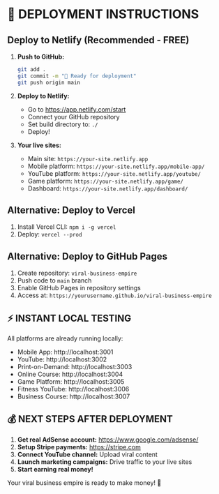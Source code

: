# 🚀 DEPLOYMENT INSTRUCTIONS

## Deploy to Netlify (Recommended - FREE)

1. **Push to GitHub:**
   ```bash
   git add .
   git commit -m "🚀 Ready for deployment"
   git push origin main
   ```

2. **Deploy to Netlify:**
   - Go to https://app.netlify.com/start
   - Connect your GitHub repository
   - Set build directory to: `./`
   - Deploy!

3. **Your live sites:**
   - Main site: `https://your-site.netlify.app`
   - Mobile platform: `https://your-site.netlify.app/mobile-app/`
   - YouTube platform: `https://your-site.netlify.app/youtube/` 
   - Game platform: `https://your-site.netlify.app/game/`
   - Dashboard: `https://your-site.netlify.app/dashboard/`

## Alternative: Deploy to Vercel

1. Install Vercel CLI: `npm i -g vercel`
2. Deploy: `vercel --prod`

## Alternative: Deploy to GitHub Pages

1. Create repository: `viral-business-empire`
2. Push code to `main` branch
3. Enable GitHub Pages in repository settings
4. Access at: `https://yourusername.github.io/viral-business-empire`

## ⚡ INSTANT LOCAL TESTING

All platforms are already running locally:
- Mobile App: http://localhost:3001
- YouTube: http://localhost:3002  
- Print-on-Demand: http://localhost:3003
- Online Course: http://localhost:3004
- Game Platform: http://localhost:3005
- Fitness YouTube: http://localhost:3006
- Business Course: http://localhost:3007

## 💰 NEXT STEPS AFTER DEPLOYMENT

1. **Get real AdSense account:** https://www.google.com/adsense/
2. **Setup Stripe payments:** https://stripe.com
3. **Connect YouTube channel:** Upload viral content
4. **Launch marketing campaigns:** Drive traffic to your live sites
5. **Start earning real money!**

Your viral business empire is ready to make money! 🎯